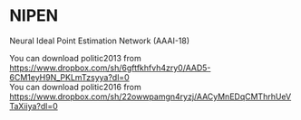 # NIPEN 
Neural Ideal Point Estimation Network (AAAI-18)

You can download politic2013 from https://www.dropbox.com/sh/6gftfkhfvh4zry0/AAD5-6CM1eyH9N_PKLmTzsyya?dl=0 <br>
You can download politic2016 from https://www.dropbox.com/sh/22owwpamgn4ryzj/AACyMnEDqCMThrhUeVTaXiiya?dl=0
